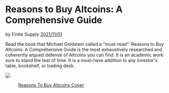 # Reasons to Buy Altcoins: A Comprehensive Guide

by Finite Supply [2021/11/01](http://reasonstobuyaltcoins.com)

<LanguageDropdown/>

Read the book that Michael Goldstein called a "must-read". Reasons to Buy Altcoins: A Comprehensive Guide is the most exhaustively researched and coherently argued defense of Altcoins you can find. It is an academic work sure to stand the test of time. It is a must-have addition to any investor's table, bookshelf, or trading desk.

![](/reasons-to-buy-altcoins.jpeg)
<figure>
  <figcaption><a href="http://reasonstobuyaltcoins.com">Reasons To Buy Altcoins Cover</a></figcaption>
</figure>